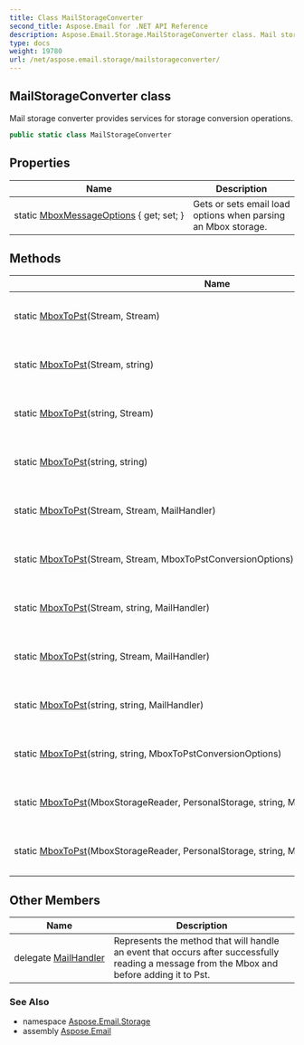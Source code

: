 ```yaml
---
title: Class MailStorageConverter
second_title: Aspose.Email for .NET API Reference
description: Aspose.Email.Storage.MailStorageConverter class. Mail storage converter provides services for storage conversion operations
type: docs
weight: 19780
url: /net/aspose.email.storage/mailstorageconverter/
---
```

## MailStorageConverter class

Mail storage converter provides services for storage conversion operations.

```csharp
public static class MailStorageConverter
```

## Properties

| Name | Description |
| --- | --- |
| static [MboxMessageOptions](../../aspose.email.storage/mailstorageconverter/mboxmessageoptions/) { get; set; } | Gets or sets email load options when parsing an Mbox storage. |

## Methods

| Name | Description |
| --- | --- |
| static [MboxToPst](../../aspose.email.storage/mailstorageconverter/mboxtopst/#mboxtopst)(Stream, Stream) | Converts an Mbox storage to PST. |
| static [MboxToPst](../../aspose.email.storage/mailstorageconverter/mboxtopst/#mboxtopst_3)(Stream, string) | Converts an Mbox storage to PST. |
| static [MboxToPst](../../aspose.email.storage/mailstorageconverter/mboxtopst/#mboxtopst_5)(string, Stream) | Converts an Mbox storage to PST. |
| static [MboxToPst](../../aspose.email.storage/mailstorageconverter/mboxtopst/#mboxtopst_7)(string, string) | Converts an Mbox storage to PST. |
| static [MboxToPst](../../aspose.email.storage/mailstorageconverter/mboxtopst/#mboxtopst_2)(Stream, Stream, MailHandler) | Converts an Mbox storage to PST. |
| static [MboxToPst](../../aspose.email.storage/mailstorageconverter/mboxtopst/#mboxtopst_1)(Stream, Stream, MboxToPstConversionOptions) | Converts an Mbox storage to PST. |
| static [MboxToPst](../../aspose.email.storage/mailstorageconverter/mboxtopst/#mboxtopst_4)(Stream, string, MailHandler) | Converts an Mbox storage to PST. |
| static [MboxToPst](../../aspose.email.storage/mailstorageconverter/mboxtopst/#mboxtopst_6)(string, Stream, MailHandler) | Converts an Mbox storage to PST. |
| static [MboxToPst](../../aspose.email.storage/mailstorageconverter/mboxtopst/#mboxtopst_9)(string, string, MailHandler) | Converts an Mbox storage to PST. |
| static [MboxToPst](../../aspose.email.storage/mailstorageconverter/mboxtopst/#mboxtopst_8)(string, string, MboxToPstConversionOptions) | Converts an Mbox storage to PST. |
| static [MboxToPst](../../aspose.email.storage/mailstorageconverter/mboxtopst/#mboxtopst_11)(MboxStorageReader, PersonalStorage, string, MailHandler) | Converts an Mbox storage to PST. |
| static [MboxToPst](../../aspose.email.storage/mailstorageconverter/mboxtopst/#mboxtopst_10)(MboxStorageReader, PersonalStorage, string, MboxToPstConversionOptions) | Converts an Mbox storage to PST. |

## Other Members

| Name | Description |
| --- | --- |
| delegate [MailHandler](../../aspose.email.storage/mailstorageconverter.mailhandler) | Represents the method that will handle an event that occurs after successfully reading a message from the Mbox and before adding it to Pst. |

### See Also

* namespace [Aspose.Email.Storage](../../aspose.email.storage/)
* assembly [Aspose.Email](../../)


